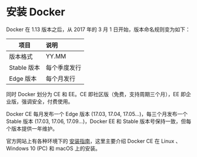 # 安装 Docker
Docker 在 1.13 版本之后，从 2017 年的 3 月 1 日开始，版本命名规则变为如下：

项目|说明
--|:--
版本格式|YY.MM
Stable 版本|每个季度发行
Edge 版本|每个月发行

同时 Docker 划分为 CE 和 EE。CE 即社区版（免费，支持周期三个月），EE 即企业版，强调安全，付费使用。

Docker CE 每月发布一个 Edge 版本 (17.03, 17.04, 17.05...)，每三个月发布一个 Stable 版本 (17.03, 17.06, 17.09...)，Docker EE 和 Stable 版本号保持一致，但每个版本提供一年维护。

官方网站上有各种环境下的 [安装指南](https://docs.docker.com/install/)，这里主要介绍 Docker CE 在 Linux 、Windows 10 (PC) 和 macOS 上的安装。